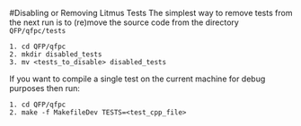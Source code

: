 #Disabling or Removing Litmus Tests
The simplest way to remove tests from the next run is to (re)move the source code from the directory `QFP/qfpc/tests`

	1. cd QFP/qfpc
	2. mkdir disabled_tests
	3. mv <tests_to_disable> disabled_tests

If you want to compile a single test on the current machine for debug purposes then run:

	1. cd QFP/qfpc
	2. make -f MakefileDev TESTS=<test_cpp_file>

